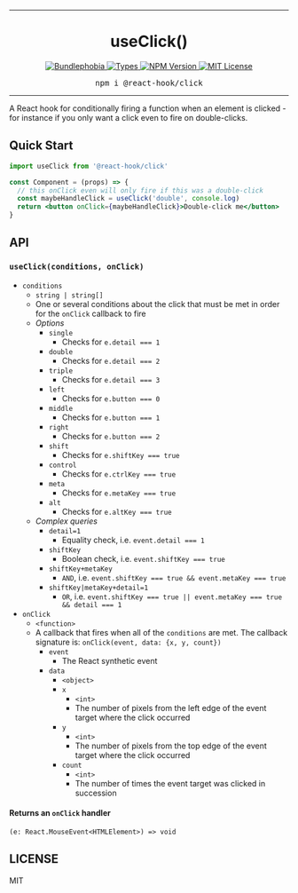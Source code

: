 <hr>
<div align="center">
  <h1 align="center">
    useClick()
  </h1>
</div>

<p align="center">
  <a href="https://bundlephobia.com/result?p=@react-hook/click">
    <img alt="Bundlephobia" src="https://img.shields.io/bundlephobia/minzip/@react-hook/click?style=for-the-badge&labelColor=24292e">
  </a>
  <a aria-label="Types" href="https://www.npmjs.com/package/@react-hook/click">
    <img alt="Types" src="https://img.shields.io/npm/types/@react-hook/click?style=for-the-badge&labelColor=24292e">
  </a>
  <!--
  <a aria-label="Code coverage report" href="https://codecov.io/gh/jaredLunde/react-hook">
    <img alt="Code coverage" src="https://img.shields.io/codecov/c/gh/jaredLunde/react-hook?style=for-the-badge&labelColor=24292e">
  </a>
  <a aria-label="Build status" href="https://travis-ci.com/jaredLunde/react-hook">
    <img alt="Build status" src="https://img.shields.io/travis/com/jaredLunde/react-hook?style=for-the-badge&labelColor=24292e">
  </a>
  -->
  <a aria-label="NPM version" href="https://www.npmjs.com/package/@react-hook/click">
    <img alt="NPM Version" src="https://img.shields.io/npm/v/@react-hook/click?style=for-the-badge&labelColor=24292e">
  </a>
  <a aria-label="License" href="https://jaredlunde.mit-license.org/">
    <img alt="MIT License" src="https://img.shields.io/npm/l/@react-hook/click?style=for-the-badge&labelColor=24292e">
  </a>
</p>

<pre align="center">npm i @react-hook/click</pre>
<hr>

A React hook for conditionally firing a function when an element is
clicked - for instance if you only want a click even to fire on
double-clicks.

## Quick Start

```jsx harmony
import useClick from '@react-hook/click'

const Component = (props) => {
  // this onClick even will only fire if this was a double-click
  const maybeHandleClick = useClick('double', console.log)
  return <button onClick={maybeHandleClick}>Double-click me</button>
}
```

## API

### `useClick(conditions, onClick)`

- `conditions`
  - `string | string[]`
  - One or several conditions about the click that must be met in order
    for the `onClick` callback to fire
  - _Options_
    - `single`
      - Checks for `e.detail === 1`
    - `double`
      - Checks for `e.detail === 2`
    - `triple`
      - Checks for `e.detail === 3`
    - `left`
      - Checks for `e.button === 0`
    - `middle`
      - Checks for `e.button === 1`
    - `right`
      - Checks for `e.button === 2`
    - `shift`
      - Checks for `e.shiftKey === true`
    - `control`
      - Checks for `e.ctrlKey === true`
    - `meta`
      - Checks for `e.metaKey === true`
    - `alt`
      - Checks for `e.altKey === true`
  - _Complex queries_
    - `detail=1`
      - Equality check, i.e. `event.detail === 1`
    - `shiftKey`
      - Boolean check, i.e. `event.shiftKey === true`
    - `shiftKey+metaKey`
      - `AND`, i.e. `event.shiftKey === true && event.metaKey === true`
    - `shiftKey|metaKey+detail=1`
      - `OR`, i.e. `event.shiftKey === true || event.metaKey === true && detail === 1`
- `onClick`
  - `<function>`
  - A callback that fires when all of the `conditions` are met. The
    callback signature is: `onClick(event, data: {x, y, count})`
    - `event`
      - The React synthetic event
    - `data`
      - `<object>`
      - `x`
        - `<int>`
        - The number of pixels from the left edge of the event target
          where the click occurred
      - `y`
        - `<int>`
        - The number of pixels from the top edge of the event target
          where the click occurred
      - `count`
        - `<int>`
        - The number of times the event target was clicked in succession

#### Returns an `onClick` handler

`(e: React.MouseEvent<HTMLElement>) => void`

## LICENSE

MIT
